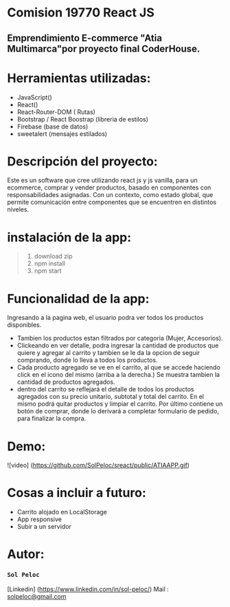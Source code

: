 # Comision 19770 React JS
## Emprendimiento E-commerce "Atia Multimarca"por proyecto final CoderHouse.



# Herramientas utilizadas:
- JavaScript()
- React()
- React-Router-DOM ( Rutas)
- Bootstrap / React Boostrap (libreria de estilos)
- Firebase (base de datos)
- sweetalert (mensajes estilados)
# Descripción del proyecto:

 Este es un software que cree utilizando react js y  js vanilla, para un ecommerce, comprar y vender productos, basado en componentes con responsabilidades asignadas. Con un contexto, como estado global, que permite comunicación entre componentes que se encuentren en distintos niveles.


# instalación de la app:

  
> 1. download zip
> 2. npm install
> 3. npm start



# Funcionalidad de la app:
Ingresando a la pagina web, el usuario podra ver todos los productos disponibles. 
- Tambien los productos estan filtrados por categoria (Mujer, Accesorios).
- Clickeando en ver detalle, podra ingresar la cantidad de productos que quiere y agregar al carrito y tambien se le da la opcion de seguir comprando, donde lo lleva a todos los productos.
- Cada producto agregado se ve en el carrito, al que se accede haciendo click en el icono del mismo (arriba a la derecha.) Se muestra tambien  la cantidad de productos agregados.
- dentro del carrito se reflejará el detalle de todos los productos agregados con su precio unitario, subtotal y total del carrito. En el mismo podrá quitar productos y limpiar el carrito.
 Por último contiene un botón de comprar, donde lo derivará a completar formulario de pedido, para finalizar la compra.
# Demo:

![video] (https://github.com/SolPeloc/sreact/public/ATIAAPP.gif)

# Cosas a incluir a futuro:

 - Carrito alojado en LocalStorage
 - App responsive
 - Subir a un servidor

# Autor: 

### `Sol Peloc`
 [Linkedin] (https://www.linkedin.com/in/sol-peloc/)
  Mail : solpeloc@gmail.com




















